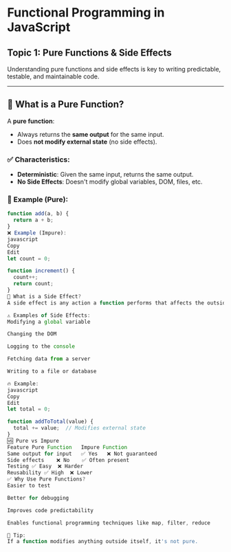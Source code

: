 # Functional Programming in JavaScript  
## Topic 1: Pure Functions & Side Effects

Understanding pure functions and side effects is key to writing predictable, testable, and maintainable code.

---

## 🔹 What is a Pure Function?

A **pure function**:
- Always returns the **same output** for the same input.
- Does **not modify external state** (no side effects).

### ✅ Characteristics:
- **Deterministic**: Given the same input, returns the same output.
- **No Side Effects**: Doesn't modify global variables, DOM, files, etc.

### 🧠 Example (Pure):
```javascript
function add(a, b) {
  return a + b;
}
❌ Example (Impure):
javascript
Copy
Edit
let count = 0;

function increment() {
  count++;
  return count;
}
🔸 What is a Side Effect?
A side effect is any action a function performs that affects the outside world or depends on it.

⚠️ Examples of Side Effects:
Modifying a global variable

Changing the DOM

Logging to the console

Fetching data from a server

Writing to a file or database

🔥 Example:
javascript
Copy
Edit
let total = 0;

function addToTotal(value) {
  total += value;  // Modifies external state
}
🆚 Pure vs Impure
Feature	Pure Function	Impure Function
Same output for input	✅ Yes	❌ Not guaranteed
Side effects	❌ No	✅ Often present
Testing	✅ Easy	❌ Harder
Reusability	✅ High	❌ Lower
✅ Why Use Pure Functions?
Easier to test

Better for debugging

Improves code predictability

Enables functional programming techniques like map, filter, reduce

🌟 Tip:
If a function modifies anything outside itself, it's not pure.